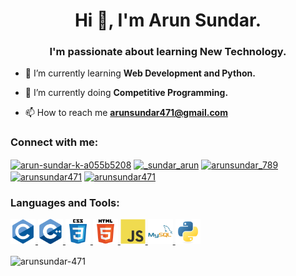 <h1 align="center">Hi 👋, I'm Arun Sundar.</h1>
<h3 align="center">I'm passionate about learning New Technology.</h3>

- 🌱 I’m currently learning **Web Development and Python.**

- 🤝 I’m currently doing **Competitive Programming.**

- 📫 How to reach me **arunsundar471@gmail.com**

<h3 align="left">Connect with me:</h3>
<p align="left">
<a href="https://linkedin.com/in/arun-sundar-k-a055b5208" target="blank"><img align="center" src="https://raw.githubusercontent.com/rahuldkjain/github-profile-readme-generator/master/src/images/icons/Social/linked-in-alt.svg" alt="arun-sundar-k-a055b5208" height="30" width="40" /></a>
<a href="https://instagram.com/_sundar_arun" target="blank"><img align="center" src="https://raw.githubusercontent.com/rahuldkjain/github-profile-readme-generator/master/src/images/icons/Social/instagram.svg" alt="_sundar_arun" height="30" width="40" /></a>
<a href="https://www.codechef.com/users/arunsundar_789" target="blank"><img align="center" src="https://cdn.jsdelivr.net/npm/simple-icons@3.1.0/icons/codechef.svg" alt="arunsundar_789" height="30" width="40" /></a>
<a href="https://www.hackerrank.com/arunsundar471" target="blank"><img align="center" src="https://raw.githubusercontent.com/rahuldkjain/github-profile-readme-generator/master/src/images/icons/Social/hackerrank.svg" alt="arunsundar471" height="30" width="40" /></a>
<a href="https://www.leetcode.com/arunsundar471" target="blank"><img align="center" src="https://raw.githubusercontent.com/rahuldkjain/github-profile-readme-generator/master/src/images/icons/Social/leet-code.svg" alt="arunsundar471" height="30" width="40" /></a>
</p>

<h3 align="left">Languages and Tools:</h3>
<p align="left"> <a href="https://www.cprogramming.com/" target="_blank" rel="noreferrer"> <img src="https://raw.githubusercontent.com/devicons/devicon/master/icons/c/c-original.svg" alt="c" width="40" height="40"/> </a> <a href="https://www.w3schools.com/cpp/" target="_blank" rel="noreferrer"> <img src="https://raw.githubusercontent.com/devicons/devicon/master/icons/cplusplus/cplusplus-original.svg" alt="cplusplus" width="40" height="40"/> </a> <a href="https://www.w3schools.com/css/" target="_blank" rel="noreferrer"> <img src="https://raw.githubusercontent.com/devicons/devicon/master/icons/css3/css3-original-wordmark.svg" alt="css3" width="40" height="40"/> </a> <a href="https://www.w3.org/html/" target="_blank" rel="noreferrer"> <img src="https://raw.githubusercontent.com/devicons/devicon/master/icons/html5/html5-original-wordmark.svg" alt="html5" width="40" height="40"/> </a> <a href="https://developer.mozilla.org/en-US/docs/Web/JavaScript" target="_blank" rel="noreferrer"> <img src="https://raw.githubusercontent.com/devicons/devicon/master/icons/javascript/javascript-original.svg" alt="javascript" width="40" height="40"/> </a> <a href="https://www.mysql.com/" target="_blank" rel="noreferrer"> <img src="https://raw.githubusercontent.com/devicons/devicon/master/icons/mysql/mysql-original-wordmark.svg" alt="mysql" width="40" height="40"/> </a> <a href="https://www.python.org" target="_blank" rel="noreferrer"> <img src="https://raw.githubusercontent.com/devicons/devicon/master/icons/python/python-original.svg" alt="python" width="40" height="40"/> </a> </p>

<p><img align="center" src="https://github-readme-stats.vercel.app/api/top-langs?username=arunsundar-471&show_icons=true&locale=en&layout=compact" alt="arunsundar-471" /></p>
